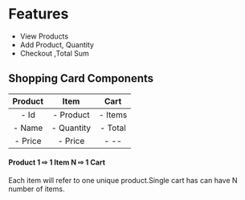 # Features

- View Products
- Add Product, Quantity
- Checkout ,Total Sum 

## Shopping Card Components 

|**Product**| **Item**  | **Cart**  |       
|  :---:    |  :---:    |  :---:    |  
|- Id       |- Product  |- Items    | 
|- Name     |- Quantity |- Total    | 
|- Price    |- Price    |- --       |  



#### Product  1 ⇨ 1 Item N ⇨ 1 Cart 

Each item will refer to one unique product.Single cart has can have N number of items. 